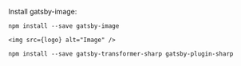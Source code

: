 Install gatsby-image:

```npm install --save gatsby-image```

    <img src={logo} alt="Image" />

```npm install --save gatsby-transformer-sharp gatsby-plugin-sharp```


